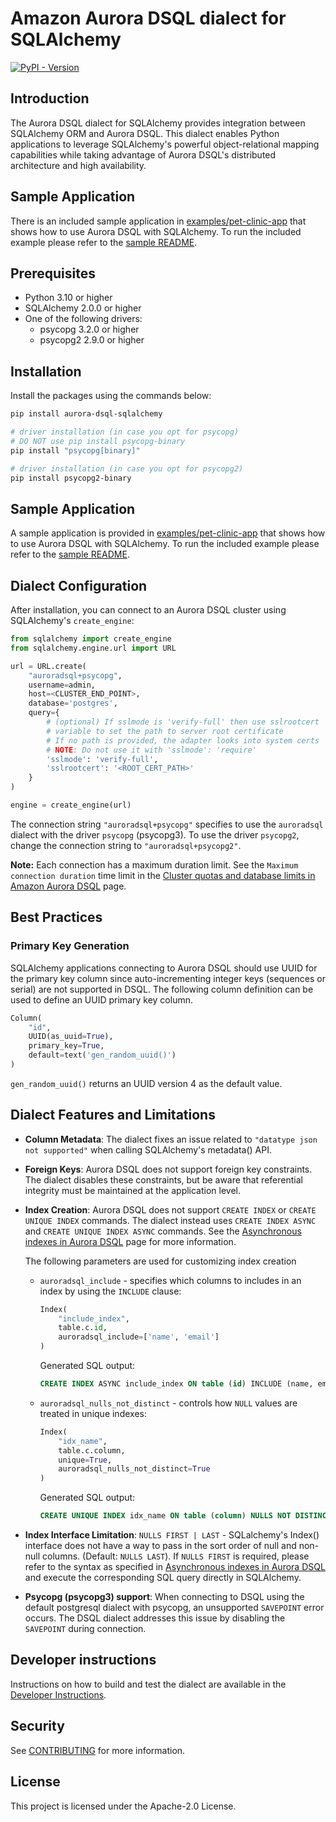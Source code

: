 # Amazon Aurora DSQL dialect for SQLAlchemy

<a href="https://pypi.org/project/aurora-dsql-sqlalchemy"><img alt="PyPI - Version" src="https://img.shields.io/pypi/v/aurora-dsql-sqlalchemy?style=for-the-badge"></a>

## Introduction

The Aurora DSQL dialect for SQLAlchemy provides integration between SQLAlchemy ORM and Aurora DSQL. This dialect enables
Python applications to leverage SQLAlchemy's powerful object-relational mapping capabilities while taking advantage of
Aurora DSQL's distributed architecture and high availability.

## Sample Application

There is an included sample application in [examples/pet-clinic-app](https://github.com/awslabs/aurora-dsql-sqlalchemy/tree/main/examples/pet-clinic-app) that shows how to use Aurora DSQL
with SQLAlchemy. To run the included example please refer to the [sample README](https://github.com/awslabs/aurora-dsql-sqlalchemy/tree/main/examples/pet-clinic-app#readme).

## Prerequisites

- Python 3.10 or higher
- SQLAlchemy 2.0.0 or higher
- One of the following drivers:
  - psycopg 3.2.0 or higher
  - psycopg2 2.9.0 or higher

## Installation

Install the packages using the commands below:

```bash
pip install aurora-dsql-sqlalchemy

# driver installation (in case you opt for psycopg)
# DO NOT use pip install psycopg-binary
pip install "psycopg[binary]"

# driver installation (in case you opt for psycopg2)
pip install psycopg2-binary
```

## Sample Application

A sample application is provided in [examples/pet-clinic-app](https://github.com/awslabs/aurora-dsql-sqlalchemy/tree/main/examples/pet-clinic-app) that shows how to use Aurora DSQL with SQLAlchemy. To run the included example please refer to the [sample README](https://github.com/awslabs/aurora-dsql-sqlalchemy/blob/main/examples/pet-clinic-app/README.md).

## Dialect Configuration

After installation, you can connect to an Aurora DSQL cluster using SQLAlchemy's `create_engine`:

```python
from sqlalchemy import create_engine
from sqlalchemy.engine.url import URL

url = URL.create(
    "auroradsql+psycopg",
    username=admin,
    host=<CLUSTER_END_POINT>,
    database='postgres',
    query={
        # (optional) If sslmode is 'verify-full' then use sslrootcert
        # variable to set the path to server root certificate
        # If no path is provided, the adapter looks into system certs
        # NOTE: Do not use it with 'sslmode': 'require'
        'sslmode': 'verify-full',
        'sslrootcert': '<ROOT_CERT_PATH>'
    }
)

engine = create_engine(url)
```

The connection string `"auroradsql+psycopg"` specifies to use the `auroradsql` dialect with the driver `psycopg` (psycopg3).
To use the driver `psycopg2`, change the connection string to `"auroradsql+psycopg2"`.

**Note:** Each connection has a maximum duration limit. See the `Maximum connection duration` time limit in the [Cluster quotas and database limits in Amazon Aurora DSQL](https://docs.aws.amazon.com/aurora-dsql/latest/userguide/CHAP_quotas.html) page.

## Best Practices

### Primary Key Generation

SQLAlchemy applications connecting to Aurora DSQL should use UUID for the primary key column since auto-incrementing integer keys (sequences or serial) are not supported in DSQL. The following column definition can be used to define an UUID primary key column.

```python
Column(
    "id",
    UUID(as_uuid=True),
    primary_key=True,
    default=text('gen_random_uuid()')
)
```

`gen_random_uuid()` returns an UUID version 4 as the default value.

## Dialect Features and Limitations

- **Column Metadata**: The dialect fixes an issue related to `"datatype json not supported"` when calling SQLAlchemy's metadata() API.
- **Foreign Keys**: Aurora DSQL does not support foreign key constraints. The dialect disables these constraints, but be aware that referential integrity must be maintained at the application level.
- **Index Creation**: Aurora DSQL does not support `CREATE INDEX` or `CREATE UNIQUE INDEX` commands. The dialect instead uses `CREATE INDEX ASYNC` and `CREATE UNIQUE INDEX ASYNC` commands. See the [Asynchronous indexes in Aurora DSQL](https://docs.aws.amazon.com/aurora-dsql/latest/userguide/working-with-create-index-async.html) page for more information.

  The following parameters are used for customizing index creation

  - `auroradsql_include` - specifies which columns to includes in an index by using the `INCLUDE` clause:

    ```python
    Index(
        "include_index",
        table.c.id,
        auroradsql_include=['name', 'email']
    )
    ```

    Generated SQL output:

    ```sql
    CREATE INDEX ASYNC include_index ON table (id) INCLUDE (name, email)
    ```

  - `auroradsql_nulls_not_distinct` - controls how `NULL` values are treated in unique indexes:

    ```python
    Index(
        "idx_name",
        table.c.column,
        unique=True,
        auroradsql_nulls_not_distinct=True
    )
    ```

    Generated SQL output:

    ```sql
    CREATE UNIQUE INDEX idx_name ON table (column) NULLS NOT DISTINCT
    ```

- **Index Interface Limitation**: `NULLS FIRST | LAST` - SQLalchemy's Index() interface does not have a way to pass in the sort order of null and non-null columns. (Default: `NULLS LAST`). If `NULLS FIRST` is required, please refer to the syntax as specified in [Asynchronous indexes in Aurora DSQL](https://docs.aws.amazon.com/aurora-dsql/latest/userguide/working-with-create-index-async.html) and execute the corresponding SQL query directly in SQLAlchemy.
- **Psycopg (psycopg3) support**: When connecting to DSQL using the default postgresql dialect with psycopg, an unsupported `SAVEPOINT` error occurs. The DSQL dialect addresses this issue by disabling the `SAVEPOINT` during connection.

## Developer instructions

Instructions on how to build and test the dialect are available in the [Developer Instructions](https://github.com/awslabs/aurora-dsql-sqlalchemy/tree/main/aurora_dsql_sqlalchemy#readme).

## Security

See [CONTRIBUTING](https://github.com/awslabs/aurora-dsql-sqlalchemy/blob/main/CONTRIBUTING.md#security-issue-notifications) for more information.

## License

This project is licensed under the Apache-2.0 License.
